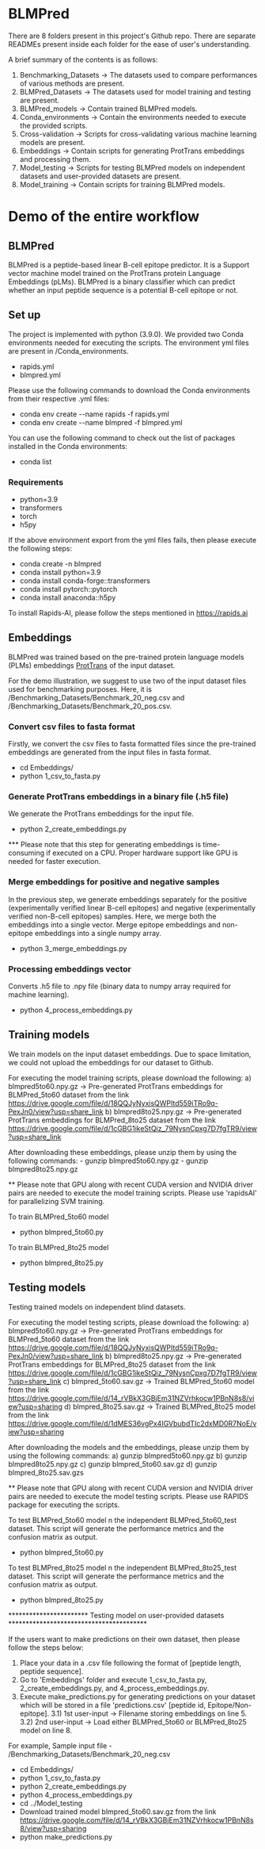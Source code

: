 # BLMPred

There are 8 folders present in this project's Github repo. There are separate READMEs present inside each folder for the ease of user's understanding.

A brief summary of the contents is as follows:
1) Benchmarking_Datasets -> The datasets used to compare performances of various methods are present.
2) BLMPred_Datasets -> The datasets used for model training and testing are present.
3) BLMPred_models -> Contain trained BLMPred models.
4) Conda_environments -> Contain the environments needed to execute the provided scripts.
5) Cross-validation -> Scripts for cross-validating various machine learning models are present.
6) Embeddings -> Contain scripts for generating ProtTrans embeddings and processing them.
7) Model_testing -> Scripts for testing BLMPred models on independent datasets and user-provided datasets are present.
8) Model_training -> Contain scripts for training BLMPred models.

# Demo of the entire workflow

## BLMPred
BLMPred is a peptide-based linear B-cell epitope predictor. It is a Support vector machine model trained on the ProtTrans protein Language Embeddings (pLMs). BLMPred is a binary classifier which can predict whether an input peptide sequence is a potential B-cell epitope or not.

## Set up
The project is implemented with python (3.9.0). 
We provided two Conda environments needed for executing the scripts. The environment yml files are present in /Conda_environments.

- rapids.yml
- blmpred.yml

Please use the following commands to download the Conda environments from their respective .yml files:
- conda env create --name rapids -f rapids.yml
- conda env create --name blmpred -f blmpred.yml

You can use the following command to check out the list of packages installed in the Conda environments:

- conda list

### Requirements
- python=3.9
- transformers
- torch
- h5py

If the above environment export from the yml files fails, then please
execute the following steps:

- conda create -n blmpred
- conda install python=3.9
- conda install conda-forge::transformers
- conda install pytorch::pytorch
- conda install anaconda::h5py  

To install Rapids-AI, please follow the steps mentioned in https://rapids.ai

## Embeddings
BLMPred was trained based on the pre-trained protein language models (PLMs) embeddings [ProtTrans](https://github.com/agemagician/ProtTrans) of the input dataset.

For the demo illustration, we suggest to use two of the input dataset files used for benchmarking purposes. Here, it is /Benchmarking_Datasets/Benchmark_20_neg.csv and
/Benchmarking_Datasets/Benchmark_20_pos.csv.

### Convert csv files to fasta format
Firstly, we convert the csv files to fasta formatted files since
the pre-trained embeddings are generated from the input files
in fasta format.

- cd Embeddings/
- python 1_csv_to_fasta.py

### Generate ProtTrans embeddings in a binary file (.h5 file)
We generate the ProtTrans embeddings for the input file.

- python 2_create_embeddings.py

*** Please note that this step for generating embeddings is time-
consuming if executed on a CPU. Proper hardware support like GPU
is needed for faster execution.

### Merge embeddings for positive and negative samples
In the previous step, we generate embeddings separately for the
positive (experimentally verified linear B-cell epitopes) and negative (experimentally verified non-B-cell epitopes) samples.
Here, we merge both the embeddings into a single vector. 
Merge epitope embeddings and non-epitope embeddings into a single numpy array.

- python 3_merge_embeddings.py

### Processing embeddings vector
Converts .h5 file to .npy file (binary data to numpy array required for machine learning).

- python 4_process_embeddings.py

## Training models
We train models on the input dataset embeddings. Due to space limitation, we could not upload 
the embeddings for our dataset to Github. 

For executing the model training scripts, please download the following:
    a) blmpred5to60.npy.gz -> Pre-generated ProtTrans embeddings for BLMPred_5to60 dataset from the link 
    https://drive.google.com/file/d/18QQJyNyxisQWPItd559iTRo9q-PexJn0/view?usp=share_link
    b) blmpred8to25.npy.gz -> Pre-generated ProtTrans embeddings for BLMPred_8to25 dataset from the link
    https://drive.google.com/file/d/1cGBG1ikeStQiz_79NysnCpxg7D7fgTR9/view?usp=share_link

After downloading these embeddings, please unzip them by using the following commands:
    - gunzip blmpred5to60.npy.gz
    - gunzip blmpred8to25.npy.gz

** Please note that GPU along with recent CUDA version and NVIDIA driver pairs are needed to execute the model training scripts.
Please use 'rapidsAI' for parallelizing SVM training. 

To train BLMPred_5to60 model
- python blmpred_5to60.py

To train BLMPred_8to25 model
- python blmpred_8to25.py

## Testing models
Testing trained models on independent blind datasets.

For executing the model testing scripts, please download the following:
    a) blmpred5to60.npy.gz -> Pre-generated ProtTrans embeddings for BLMPred_5to60 dataset from the link 
    https://drive.google.com/file/d/18QQJyNyxisQWPItd559iTRo9q-PexJn0/view?usp=share_link
    b) blmpred8to25.npy.gz -> Pre-generated ProtTrans embeddings for BLMPred_8to25 dataset from the link
    https://drive.google.com/file/d/1cGBG1ikeStQiz_79NysnCpxg7D7fgTR9/view?usp=share_link
    c) blmpred_5to60.sav.gz -> Trained BLMPred_5to60 model from the link
    https://drive.google.com/file/d/14_rVBkX3GBjEm31NZVrhkocw1PBnN8s8/view?usp=sharing
    d) blmpred_8to25.sav.gz -> Trained BLMPred_8to25 model from the link
    https://drive.google.com/file/d/1dMES36vgPx4IGVbubdTIc2dxMD0R7NoE/view?usp=sharing

After downloading the models and the embeddings, please unzip them by using the following commands:
    a) gunzip blmpred5to60.npy.gz
    b) gunzip blmpred8to25.npy.gz
    c) gunzip blmpred_5to60.sav.gz
    d) gunzip blmpred_8to25.sav.gzs

** Please note that GPU along with recent CUDA version and NVIDIA driver pairs are needed to execute the model testing scripts.
Please use RAPIDS package for executing the scripts. 

To test BLMPred_5to60 model n the independent BLMPred_5to60_test dataset. This script will generate the performance metrics and the confusion matrix as output.
- python blmpred_5to60.py 

To test BLMPred_8to25 model n the independent BLMPred_8to25_test dataset. This script will generate the performance metrics and the confusion matrix as output.
- python blmpred_8to25.py 

*********************** Testing model on user-provided datasets ****************************************

If the users want to make predictions on their own dataset, then please follow the steps below:
1) Place your data in a .csv file following the format of [peptide length, peptide sequence].
2) Go to 'Embeddings' folder and execute 1_csv_to_fasta.py, 2_create_embeddings.py, and 4_process_embeddings.py.
3) Execute make_predictions.py for generating predictions on your dataset which will be stored in a file 'predictions.csv' [peptide id, Epitope/Non-epitope].
    3.1) 1st user-input -> Filename storing embeddings on line 5.
    3.2) 2nd user-input -> Load either BLMPred_5to60 or BLMPred_8to25 model on line 8.

For example,
Sample input file - /Benchmarking_Datasets/Benchmark_20_neg.csv
- cd Embeddings/
- python 1_csv_to_fasta.py
- python 2_create_embeddings.py
- python 4_process_embeddings.py
- cd ../Model_testing
- Download trained model blmpred_5to60.sav.gz from the link
    https://drive.google.com/file/d/14_rVBkX3GBjEm31NZVrhkocw1PBnN8s8/view?usp=sharing
- python make_predictions.py



